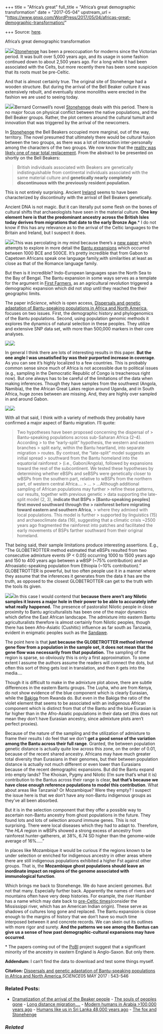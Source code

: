 +++
title = "Africa’s great"
full_title = "Africa’s great demographic transformation"
date = "2017-05-04"
upstream_url = "https://www.gnxp.com/WordPress/2017/05/04/africas-great-demographic-transformation/"

+++
Source: [here](https://www.gnxp.com/WordPress/2017/05/04/africas-great-demographic-transformation/).

Africa’s great demographic transformation

[![](https://i0.wp.com/gnxp.com/WordPress/wp-content/uploads/2017/05/F1.large_.jpg?resize=150%2C747)![](https://i0.wp.com/gnxp.com/WordPress/wp-content/uploads/2017/05/F1.large_.jpg?resize=150%2C747)](http://science.sciencemag.org/content/356/6337/543)[Stonehenge](https://en.wikipedia.org/wiki/Stonehenge) has been a preoccupation for moderns since the Victorian period. It was built over 5,000 years ago, and its usage in some fashion continued down to about 2,500 years ago. For a long while it had been associated with the Celts, but more recently there has been some suspicion that its roots must be pre-Celtic.

And that is almost certainly true. The original site of Stonehenge had a wooden structure. But during the arrival of the Bell Beaker culture it was extensively rebuilt, and eventually stone monoliths were erected in the fashion we are used to seeing today.

[![](https://i0.wp.com/gnxp.com/WordPress/wp-content/uploads/2017/05/220px-StonehengeNovel.jpg?resize=150%2C232)![](https://i0.wp.com/gnxp.com/WordPress/wp-content/uploads/2017/05/220px-StonehengeNovel.jpg?resize=150%2C232)](https://www.amazon.com/exec/obidos/ASIN/B000N2HC3I//geneexpressio-20)Bernard Cornwell’s novel [Stonehenge](https://www.amazon.com/exec/obidos/ASIN/B000N2HC3I//geneexpressio-20) deals with this period. There is no major focus on physical conflict between the native populations, and the Bell Beaker groups. Rather, the plot centers around the cultural tumult and innovation that was triggered by the arrival of the newcomers.

In [Stonehenge](https://www.amazon.com/exec/obidos/ASIN/B000N2HC3I//geneexpressio-20) the Bell Beakers occupied more marginal, out of the way, territory. The novel presumed that ultimately there would be cultural fusion between the two groups, as there was a lot of interaction inter-personally among the characters of the two groups. We now know that the [reality was likely one of near total replacement](https://www.gnxp.com/WordPress/2017/05/04/the-coming-of-the-milesians-abstract-of-the-bell-beaker-paper-tbbp/). From the abstract to be presented on shortly on the Bell Beakers:

> British individuals associated with Beakers are genetically indistinguishable from continental individuals associated with the same material culture and **genetically nearly completely discontinuous with the previously resident population**.

This is not entirely surprising. Ancient [Ireland](http://www.pnas.org/content/113/2/368.full) seems to have been characterized by discontinuity with the arrival of Bell Beakers genetically.

Ancient DNA is not magic. But it can literally put some flesh on the bones of cultural shifts that archaeologists have seen in the material culture. **One key element here is that the predominant ancestry across the British Isles today derives from migrations that date to the early Bronze Age**.\* I do not know if this has any relevance as to the arrival of the Celtic languages to the Britain and Ireland, but I suspect it does.

[![](https://i0.wp.com/gnxp.com/WordPress/wp-content/uploads/2017/05/103296.jpg?resize=291%2C450)![](https://i0.wp.com/gnxp.com/WordPress/wp-content/uploads/2017/05/103296.jpg?resize=291%2C450)](https://www.amazon.com/exec/obidos/ASIN/067973869X/geneexpressio-20)This was percolating in my mind because there’s a [new paper](http://science.sciencemag.org/content/356/6337/543) which attempts to explore in more detail the [Bantu expansions](https://en.wikipedia.org/wiki/Bantu_expansion) which occurred between 1000 BCE and 500CE. It’s pretty incredible that from Gabon to Capetown Africans speak one language family,with similarities at least as close as that of the Romance language family.

But then is it incredible? Indo-European languages span the North Sea to the Bay of Bengal. The Bantu expansion in some ways serves as a template for the argument in [First Farmers](https://www.amazon.com/exec/obidos/ASIN/0631205667/geneexpressio-20), as an agricultural revolution triggered a demographic expansion which did not stop until they reached the their geographic limits.

The paper in*Science*, which is open access, [Dispersals and genetic adaptation of Bantu-speaking populations in Africa and North America](http://science.sciencemag.org/content/356/6337/543), focuses on two issues. First, the demographic history and phylogenomics of the Bantu populations. Second, using population genomic methods it explores the dynamics of natural selection in these peoples. They utilize and extensive SNP data set, with more than 500,000 markers in their core analyses.

[![](https://i0.wp.com/gnxp.com/WordPress/wp-content/uploads/2017/05/Screenshot-2017-05-04-23.35.11.png?resize=300%2C157)![](https://i0.wp.com/gnxp.com/WordPress/wp-content/uploads/2017/05/Screenshot-2017-05-04-23.35.11.png?resize=300%2C157)](http://science.sciencemag.org/content/356/6337/543.full)

In general I think there are lots of interesting results in this paper. **But the one angle I was unsatisfied by was their purported increase in coverage**. As you can see it’s highly localized to a few countries. This is probably common sense since much of Africa is not accessible due to political issues (e.g., sampling in the Democratic Republic of Congo is treacherous right now). But one always has to be careful of the limitations of the data when making inferences. Though they have samples from the southwest (Angola, Namibia), the the African Great Lakes region around Uganda, and in South Africa, huge zones between are missing. And, they are highly over sampled in and around Gabon.

[![](https://i0.wp.com/gnxp.com/WordPress/wp-content/uploads/2017/05/F2.large-1.jpg?resize=200%2C243)![](https://i0.wp.com/gnxp.com/WordPress/wp-content/uploads/2017/05/F2.large-1.jpg?resize=200%2C243)](http://science.sciencemag.org/content/356/6337/543.full)

With all that said, I think with a variety of methods they probably have confirmed a major aspect of Bantu migration. I’ll quote:

> Two hypotheses have been proposed concerning the dispersal of > Bantu-speaking populations across sub-Saharan Africa (2–4). According > to the “early-split” hypothesis, the western and eastern branches > split early, within the Bantu heartland, into separate migration > routes. By contrast, the “late-split” model suggests an initial spread > southward from the Bantu homeland into the equatorial rainforest > (i.e., Gabon/Angola), followed by expansions toward the rest of the subcontinent. We tested these hypotheses by determining whether eBSPs and seBSPs were genetically closer to wBSPs from the southern part, relative to wBSPs from the northern part, of western central Africa…. >
> … >
> …Although additional sampling of African populations may further > refine these patterns, our results, together with previous genetic > data supporting the late-split model (2, 3), **indicate that BSPs > \[Bantu-speaking peoples\] first moved southward through the > rainforest before migrating toward eastern and southern Africa**, > where they admixed with local populations. This model is further > supported by linguistics (15) and archaeoclimate data (16), suggesting that a climatic crisis \~2500 years ago fragmented the rainforest into patches and facilitated the early movements of BSPs farther southward from their original homeland.

That being said, their sample limitations produce interesting assertions. E.g., “The GLOBETROTTER method estimated that eBSPs resulted from two consecutive admixture events (P \< 0.05) occurring 1000 to 1500 years ago and 150 to 400 years ago between a wBSP (\~75% contribution) and an Afroasiatic-speaking population from Ethiopia (\~10% contribution).” GLOBETROTTER is powerful, but too often people use it in a manner where they assume that the inferences it generates from the data it has are the truth, as opposed to the closest GLOBETROTTER can get to the truth with the tools its given.

![](https://i0.wp.com/gnxp.com/WordPress/wp-content/uploads/2017/05/1280px-Languages_of_Africa_map.svg_.png?resize=200%2C190)![](https://i0.wp.com/gnxp.com/WordPress/wp-content/uploads/2017/05/1280px-Languages_of_Africa_map.svg_.png?resize=200%2C190)In this case I would contend that **because there aren’t any Nilotic samples it leaves a major hole in their power to be able to accurately infer what really happened.** The presence of pastoralist Nilotic people in close proximity to Bantu agriculturalists has been one of the major dynamics which define the East African landscape. The admixture into eastern Bantu agriculturalists therefore is almost certainly from Nilotic peoples, though there has been Afro-Asiatic (Cushitic) influence as far south as Tanzania, evident in enigmatic peoples such as the [Sandawe](https://en.wikipedia.org/wiki/Sandawe_people).

The point here is that **just because the GLOBETROTTER method inferred gene flow from a population in the sample set, it does not mean that the gene flow was necessarily from that population.** The sampling of the region is sparse, so obviously this is only a first approximation. To some extent I assume the authors assume the readers will connect the dots, but often this sort of thing gets lost in translation, and then it gets into the media….

Though it is difficult to make in the admixture plot above, there are subtle differences in the eastern Bantu groups. The Luyha, who are from Kenya, do not show evidence of the blue component which is clearly Eurasian, while the [Bakiga](https://en.wikipedia.org/wiki/Kiga_people) from Rwanda do. But even in the Bakiga the ratio of the violet element that seems to be associated with an indigenous African component which is distinct from that of the Bantu and the blue Eurasian is far higher than in the Afro-Asiatic populations in their data set (this does not mean they don’t have Eurasian ancestry, since admixture plots aren’t perfect proxies).

Because of the nature of the sampling and the utilization of admixture to frame their results I do feel that we don’t **get a good sense of the variation among the Bantu across their full range**. Granted, the between population genetic distance is actually quite low across this zone, on the order of 0.01, because of the recent shared ancestry. Africans may have much greater total diversity than Eurasians in their genomes, but their between population distance is actually not much different or even lower than Eurasians because of the recent demographic expansions. But did the Bantu expand into empty lands? The Khoisan, Pygmy and Nilotic (I’m sure that’s what it is) contribution to the Bantus across their range is clear, **but that’s because we have close enough reference populations to model this contribution**. What about areas like Tanzania? Or Mozambique? Were they empty? I suspect the issue here is that we don’t have any non-Bantu indigenous groups as they’ve all been absorbed.

But it is in the selection component that they offer a possible way to ascertain non-Bantu ancestry from ghost populations in the future. They found lots and lots of selection around immune genes. This is not surprising. There were local diseases which they had to adapt to. Therefore, “the *HLA* region in wBSPs showed a strong excess of ancestry from rainforest hunter-gatherers, at 38%, 6.74 SD higher than the genome-wide average of 16%…..”

In places like Mozambique it would be curious if the regions known to be under selection or enriched for indigenous ancestry in other areas where there are still indigenous populations exhibited a higher Fst against other groups. That is, the **Mozambique ghost populations should leave an inordinate impact on regions of the genome associated with immunological function**.

Which brings me back to Stonehenge. We do have ancient genomes. But not that many. Especially further back. Apparently the names of rivers and mountains often have very deep histories. For example, the river Humber has a name which may date back to [pre-Celtic times](https://en.wikipedia.org/wiki/Humber#Etymology)(consider the Mississippi river, which has an American Indian origin). These serve as shadows of cultures long gone and replaced. The Bantu expansion is close enough to the margins of history that we don’t have so much time interposed between it and concrete records. We can skein out its outlines with more rigor and surety. **And the patterns we see among the Bantus can give us a sense of how past demographic-cultural expansions may have occurred**.

\* The papers coming out of the [PoBI](https://isogg.org/wiki/People_of_the_British_Isles) project suggest that a significant minority of the ancestry in eastern England is Anglo-Saxon. But only there.

**Addendum:** I can’t find the data to download and test some things myself.

**Citation:** [Dispersals and genetic adaptation of Bantu-speaking populations in Africa and North America](http://science.sciencemag.org/content/356/6337/543),*SCIENCE*05 MAY 2017 : 543-546

### Related Posts:

- [Dramatization of the arrival of the Beaker
  people](https://www.gnxp.com/WordPress/2017/05/11/dramatization-of-the-arrival-of-the-beaker-people/) - [The souls of peoples
  gone](https://www.gnxp.com/WordPress/2018/05/24/the-souls-of-peoples-gone/) - [Long distance
  migration....](https://www.gnxp.com/WordPress/2007/05/10/long-distance-migration/) - [Modern humans in Arabia \>100,000 years
  ago](https://www.gnxp.com/WordPress/2011/11/30/modern-humans-in-arabia-100000-years-ago/) - [Humans like us in Sri Lanka 48,000 years
  ago](https://www.gnxp.com/WordPress/2020/06/14/humans-like-us-in-sri-lanka-48000-years-ago/) - [The fox and
  Stonehenge](https://www.gnxp.com/WordPress/2013/09/13/the-fox-and-stonehenge/)

### *Related*

[](https://www.addtoany.com/add_to/facebook?linkurl=https%3A%2F%2Fwww.gnxp.com%2FWordPress%2F2017%2F05%2F04%2Fafricas-great-demographic-transformation%2F&linkname=Africa%E2%80%99s%20great%20demographic%20transformation "Facebook")[](https://www.addtoany.com/add_to/twitter?linkurl=https%3A%2F%2Fwww.gnxp.com%2FWordPress%2F2017%2F05%2F04%2Fafricas-great-demographic-transformation%2F&linkname=Africa%E2%80%99s%20great%20demographic%20transformation "Twitter")[](https://www.addtoany.com/add_to/email?linkurl=https%3A%2F%2Fwww.gnxp.com%2FWordPress%2F2017%2F05%2F04%2Fafricas-great-demographic-transformation%2F&linkname=Africa%E2%80%99s%20great%20demographic%20transformation "Email")[](https://www.addtoany.com/share)
